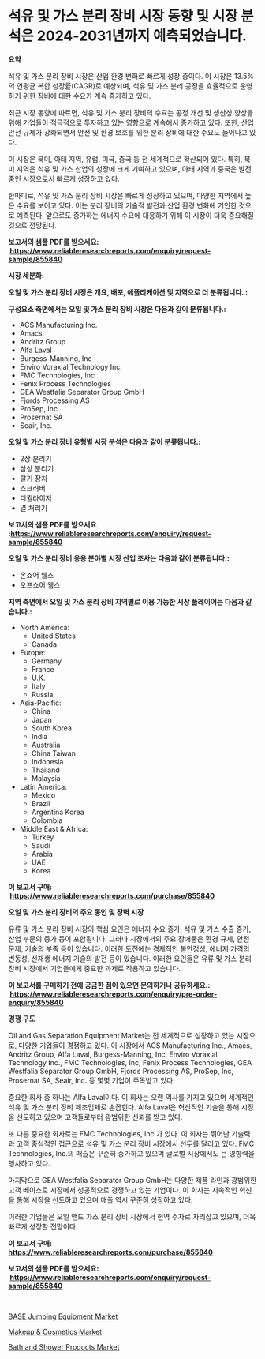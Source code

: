 <p><h1>석유 및 가스 분리 장비 시장 동향 및 시장 분석은 2024-2031년까지 예측되었습니다.</h1></p><p><strong>요약</strong></p>
<p><p>석유 및 가스 분리 장비 시장은 산업 환경 변화로 빠르게 성장 중이다. 이 시장은 13.5%의 연평균 복합 성장률(CAGR)로 예상되며, 석유 및 가스 분리 공정을 효율적으로 운영하기 위한 장비에 대한 수요가 계속 증가하고 있다.</p><p>최근 시장 동향에 따르면, 석유 및 가스 분리 장비의 수요는 공정 개선 및 생산성 향상을 위해 기업들이 적극적으로 투자하고 있는 영향으로 계속해서 증가하고 있다. 또한, 산업 안전 규제가 강화되면서 안전 및 환경 보호를 위한 분리 장비에 대한 수요도 늘어나고 있다.</p><p>이 시장은 북미, 아태 지역, 유럽, 미국, 중국 등 전 세계적으로 확산되어 있다. 특히, 북미 지역은 석유 및 가스 산업의 성장에 크게 기여하고 있으며, 아태 지역과 중국은 발전 중인 시장으로서 빠르게 성장하고 있다.</p><p>한마디로, 석유 및 가스 분리 장비 시장은 빠르게 성장하고 있으며, 다양한 지역에서 높은 수요를 보이고 있다. 이는 분리 장비의 기술적 발전과 산업 환경 변화에 기인한 것으로 예측된다. 앞으로도 증가하는 에너지 수요에 대응하기 위해 이 시장이 더욱 중요해질 것으로 전망된다.</p></p>
<p><strong>보고서의 샘플 PDF를 받으세요: &nbsp;<a href="https://www.reliableresearchreports.com/enquiry/request-sample/855840">https://www.reliableresearchreports.com/enquiry/request-sample/855840</a></strong></p>
<p><strong>시장 세분화:</strong></p>
<p><strong> 오일 및 가스 분리 장비 시장은 개요, 배포, 애플리케이션 및 지역으로 더 분류됩니다. :</strong></p>
<p><strong>구성요소 측면에서는 오일 및 가스 분리 장비 시장은 다음과 같이 분류됩니다.:</strong></p>
<p><ul><li>ACS Manufacturing Inc.</li><li>Amacs</li><li>Andritz Group</li><li>Alfa Laval</li><li>Burgess-Manning, Inc</li><li>Enviro Voraxial Technology Inc.</li><li>FMC Technologies, Inc</li><li>Fenix Process Technologies</li><li>GEA Westfalia Separator Group GmbH</li><li>Fjords Processing AS</li><li>ProSep, Inc</li><li>Prosernat SA</li><li>Seair, Inc.</li></ul></p>
<p><strong> 오일 및 가스 분리 장비 유형별 시장 분석은 다음과 같이 분류됩니다.:</strong></p>
<p><ul><li>2상 분리기</li><li>삼상 분리기</li><li>탈기 장치</li><li>스크러버</li><li>디퀼라이저</li><li>열 처리기</li></ul></p>
<p><strong>보고서의 샘플 PDF를 받으세요 :<a href="https://www.reliableresearchreports.com/enquiry/request-sample/855840">https://www.reliableresearchreports.com/enquiry/request-sample/855840</a></strong></p>
<p><strong> 오일 및 가스 분리 장비 응용 분야별 시장 산업 조사는 다음과 같이 분류됩니다.:</strong></p>
<p><ul><li>온쇼어 웰스</li><li>오프쇼어 웰스</li></ul></p>
<p><strong>지역 측면에서 오일 및 가스 분리 장비 지역별로 이용 가능한 시장 플레이어는 다음과 같습니다.:</strong></p>
<p><ul>
    <li>
        North America:
        <ul>
            <li>United States</li>
            <li>Canada</li>
        </ul>
    </li>
    <li>
        Europe:
        <ul>
            <li>Germany</li>
            <li>France</li>
            <li>U.K.</li>
            <li>Italy</li>
            <li>Russia</li>
        </ul>
    </li>
    <li>
        Asia-Pacific:
        <ul>
            <li>China</li>
            <li>Japan</li>
            <li>South Korea</li>
            <li>India</li>
            <li>Australia</li>
            <li>China Taiwan</li>
            <li>Indonesia</li>
            <li>Thailand</li>
            <li>Malaysia</li>
        </ul>
    </li>
    <li>
        Latin America:
        <ul>
            <li>Mexico</li>
            <li>Brazil</li>
            <li>Argentina Korea</li>
            <li>Colombia</li>
        </ul>
    </li>
    <li>
        Middle East & Africa:
        <ul>
            <li>Turkey</li>
            <li>Saudi</li>
            <li>Arabia</li>
            <li>UAE</li>
            <li>Korea</li>
        </ul>
    </li>
    </ul></p>
<p><strong>이 보고서 구매: &nbsp;<a href="https://www.reliableresearchreports.com/purchase/855840">https://www.reliableresearchreports.com/purchase/855840</a></strong></p>
<p><strong>오일 및 가스 분리 장비의 주요 동인 및 장벽 시장</strong></p>
<p><p>유류 및 가스 분리 장비 시장의 핵심 요인은 에너지 수요 증가, 석유 및 가스 수출 증가, 산업 부문의 증가 등이 포함됩니다. 그러나 시장에서의 주요 장애물은 환경 규제, 안전 문제, 기술의 부족 등이 있습니다. 이러한 도전에는 경제적인 불안정성, 에너지 가격의 변동성, 신재생 에너지 기술의 발전 등이 있습니다. 이러한 요인들은 유류 및 가스 분리 장비 시장에서 기업들에게 중요한 과제로 작용하고 있습니다.</p></p>
<p><strong>이 보고서를 구매하기 전에 궁금한 점이 있으면 문의하거나 공유하세요.: &nbsp;<a href="https://www.reliableresearchreports.com/enquiry/pre-order-enquiry/855840">https://www.reliableresearchreports.com/enquiry/pre-order-enquiry/855840</a></strong></p>
<p><strong>경쟁 구도</strong></p>
<p><p>Oil and Gas Separation Equipment Market는 전 세계적으로 성장하고 있는 시장으로, 다양한 기업들이 경쟁하고 있다. 이 시장에서 ACS Manufacturing Inc., Amacs, Andritz Group, Alfa Laval, Burgess-Manning, Inc, Enviro Voraxial Technology Inc., FMC Technologies, Inc, Fenix Process Technologies, GEA Westfalia Separator Group GmbH, Fjords Processing AS, ProSep, Inc, Prosernat SA, Seair, Inc. 등 몇몇 기업이 주목받고 있다.</p><p>중요한 회사 중 하나는 Alfa Laval이다. 이 회사는 오랜 역사를 가지고 있으며 세계적인 석유 및 가스 분리 장비 제조업체로 손꼽힌다. Alfa Laval은 혁신적인 기술을 통해 시장을 선도하고 있으며 고객들로부터 광범위한 신뢰를 받고 있다.</p><p>또 다른 중요한 회사로는 FMC Technologies, Inc.가 있다. 이 회사는 뛰어난 기술력과 고객 중심적인 접근으로 석유 및 가스 분리 장비 시장에서 선두를 달리고 있다. FMC Technologies, Inc.의 매출은 꾸준히 증가하고 있으며 글로벌 시장에서도 큰 영향력을 행사하고 있다.</p><p>마지막으로 GEA Westfalia Separator Group GmbH는 다양한 제품 라인과 광범위한 고객 베이스로 시장에서 성공적으로 경쟁하고 있는 기업이다. 이 회사는 지속적인 혁신을 통해 시장을 선도하고 있으며 매출 역시 꾸준히 성장하고 있다.</p><p>이러한 기업들은 오일 앤드 가스 분리 장비 시장에서 현역 주자로 자리잡고 있으며, 더욱 빠르게 성장할 전망이다.</p></p>
<p><strong>이 보고서 구매: &nbsp; <a href="https://www.reliableresearchreports.com/purchase/855840">https://www.reliableresearchreports.com/purchase/855840</a></strong></p>
<p><strong>보고서의 샘플 PDF를 받으세요: &nbsp;<a href="https://www.reliableresearchreports.com/enquiry/request-sample/855840">https://www.reliableresearchreports.com/enquiry/request-sample/855840</a></strong><strong></strong></p>
<p>&nbsp;</p>
<p><p><a href="https://github.com/nicoletavirag/Market-Research-Report-List-2/blob/main/base-jumping-equipment-market.md">BASE Jumping Equipment Market</a></p><p><a href="https://github.com/mauripalmi/Market-Research-Report-List-2/blob/main/makeup-cosmetics-market.md">Makeup & Cosmetics Market</a></p><p><a href="https://github.com/redneck06/Market-Research-Report-List-2/blob/main/bath-and-shower-products-market.md">Bath and Shower Products Market</a></p></p>